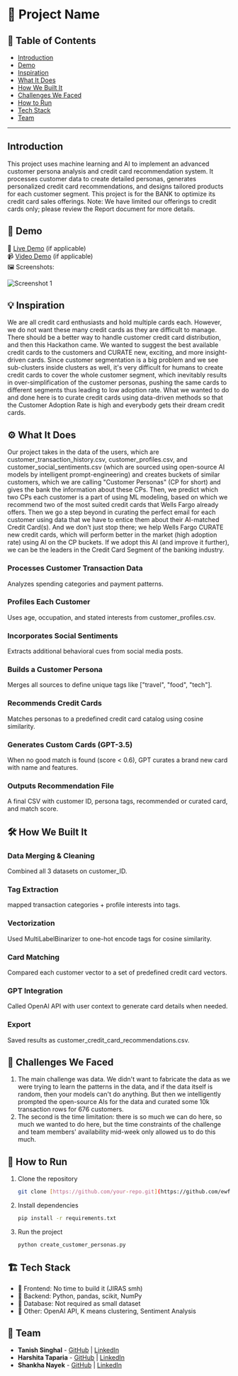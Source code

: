 # 🚀 Project Name

## 📌 Table of Contents
- [Introduction](#introduction)
- [Demo](#🎥-demo)
- [Inspiration](#💡-inspiration)
- [What It Does](#⚙️-what-it-does)
- [How We Built It](#🛠️-how-we-built-it)
- [Challenges We Faced](#🚧-challenges-we-faced)
- [How to Run](#🏃-how-to-run)
- [Tech Stack](#🏗️-tech-stack)
- [Team](#👥-team)

---

## Introduction
This project uses machine learning and AI to implement an advanced customer persona analysis and credit card recommendation system. It processes customer data to create detailed personas, generates personalized credit card recommendations, and designs tailored products for each customer segment. This project is for the BANK to optimize its credit card sales offerings. Note: We have limited our offerings to credit cards only; please review the Report document for more details.

## 🎥 Demo
🔗 [Live Demo](#) (if applicable)  
📹 [Video Demo](#) (if applicable)  
🖼️ Screenshots:

![Screenshot 1](link-to-image)

## 💡 Inspiration
We are all credit card enthusiasts and hold multiple cards each. However, we do not want these many credit cards as they are difficult to manage. There should be a better way to handle customer credit card distribution, and then this Hackathon came. We wanted to suggest the best available credit cards to the customers and CURATE new, exciting, and more insight-driven cards. Since customer segmentation is a big problem and we see sub-clusters inside clusters as well, it's very difficult for humans to create credit cards to cover the whole customer segment, which inevitably results in over-simplification of the customer personas, pushing the same cards to different segments thus leading to low adoption rate. What we wanted to do and done here is to curate credit cards using data-driven methods so that the Customer Adoption Rate is high and everybody gets their dream credit cards.

## ⚙️ What It Does
Our project takes in the data of the users, which are customer_transaction_history.csv, customer_profiles.csv, and customer_social_sentiments.csv (which are sourced using open-source AI models by intelligent prompt-engineering) and creates buckets of similar customers, which we are calling "Customer Personas" (CP for short) and gives the bank the information about these CPs. Then, we predict which two CPs each customer is a part of using ML modeling, based on which we recommend two of the most suited credit cards that Wells Fargo already offers. Then we go a step beyond in curating the perfect email for each customer using data that we have to entice them about their AI-matched Credit Card(s). And we don't just stop there; we help Wells Fargo CURATE new credit cards, which will perform better in the market (high adoption rate) using AI on the CP buckets. If we adopt this AI (and improve it further), we can be the leaders in the Credit Card Segment of the banking industry.

### Processes Customer Transaction Data
Analyzes spending categories and payment patterns.

### Profiles Each Customer
Uses age, occupation, and stated interests from customer_profiles.csv.

### Incorporates Social Sentiments
Extracts additional behavioral cues from social media posts.

### Builds a Customer Persona
Merges all sources to define unique tags like ["travel", "food", "tech"].

### Recommends Credit Cards
Matches personas to a predefined credit card catalog using cosine similarity.

### Generates Custom Cards (GPT-3.5)
When no good match is found (score < 0.6), GPT curates a brand new card with name and features.

### Outputs Recommendation File
A final CSV with customer ID, persona tags, recommended or curated card, and match score.

## 🛠️ How We Built It

### Data Merging & Cleaning
Combined all 3 datasets on customer_ID.

### Tag Extraction
mapped transaction categories + profile interests into tags.

### Vectorization
Used MultiLabelBinarizer to one-hot encode tags for cosine similarity.

### Card Matching
Compared each customer vector to a set of predefined credit card vectors.

### GPT Integration
Called OpenAI API with user context to generate card details when needed.

### Export
Saved results as customer_credit_card_recommendations.csv.

## 🚧 Challenges We Faced
1. The main challenge was data. We didn't want to fabricate the data as we were trying to learn the patterns in the data, and if the data itself is random, then your models can't do anything. But then we intelligently prompted the open-source AIs for the data and curated some 10k transaction rows for 676 customers.
2. The second is the time limitation: there is so much we can do here, so much we wanted to do here, but the time constraints of the challenge and team members' availability mid-week only allowed us to do this much.

## 🏃 How to Run
1. Clone the repository  
   ```sh
   git clone [https://github.com/your-repo.git](https://github.com/ewfx/aidhp-dating-dataset.git)
   ```
2. Install dependencies  
   ```sh
   pip install -r requirements.txt
   ```
3. Run the project  
   ```sh
   python create_customer_personas.py
   ```

## 🏗️ Tech Stack
- 🔹 Frontend: No time to build it (JIRAS smh)
- 🔹 Backend: Python, pandas, scikit, NumPy
- 🔹 Database: Not required as small dataset
- 🔹 Other: OpenAI API, K means clustering, Sentiment Analysis

## 👥 Team
- **Tanish Singhal** - [GitHub](#) | [LinkedIn](#)
- **Harshita Taparia** - [GitHub](#) | [LinkedIn](#)
- **Shankha Nayek** - [GitHub](#) | [LinkedIn](#)
